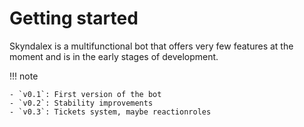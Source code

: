# Getting started

Skyndalex is a multifunctional bot that offers very few features at the moment and is in the early stages of development.

!!! note

    - `v0.1`: First version of the bot
    - `v0.2`: Stability improvements
    - `v0.3`: Tickets system, maybe reactionroles